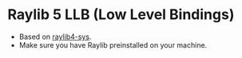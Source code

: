 # Raylib 5 LLB (Low Level Bindings)

- Based on [raylib4-sys](https://github.com/sile/raylib4-sys).
- Make sure you have Raylib preinstalled on your machine.
